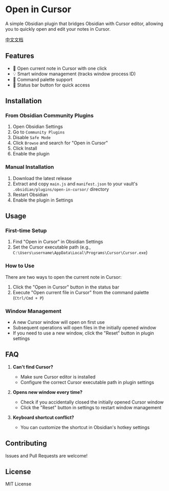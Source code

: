 # Open in Cursor

A simple Obsidian plugin that bridges Obsidian with Cursor editor, allowing you to quickly open and edit your notes in Cursor.

[中文文档](./README.zh.md)

## Features

- 🚀 Open current note in Cursor with one click
- 💡 Smart window management (tracks window process ID)
- 🎯 Command palette support
- 📝 Status bar button for quick access

## Installation

### From Obsidian Community Plugins

1. Open Obsidian Settings
2. Go to `Community Plugins`
3. Disable `Safe Mode`
4. Click `Browse` and search for "Open in Cursor"
5. Click Install
6. Enable the plugin

### Manual Installation

1. Download the latest release
2. Extract and copy `main.js` and `manifest.json` to your vault's `.obsidian/plugins/open-in-cursor/` directory
3. Restart Obsidian
4. Enable the plugin in Settings

## Usage

### First-time Setup

1. Find "Open in Cursor" in Obsidian Settings
2. Set the Cursor executable path (e.g., `C:\Users\username\AppData\Local\Programs\Cursor\Cursor.exe`)

### How to Use

There are two ways to open the current note in Cursor:

1. Click the "Open in Cursor" button in the status bar
2. Execute "Open current file in Cursor" from the command palette (`Ctrl/Cmd + P`)

### Window Management

- A new Cursor window will open on first use
- Subsequent operations will open files in the initially opened window
- If you need to use a new window, click the "Reset" button in plugin settings

## FAQ

1. **Can't find Cursor?**
   - Make sure Cursor editor is installed
   - Configure the correct Cursor executable path in plugin settings

2. **Opens new window every time?**
   - Check if you accidentally closed the initially opened Cursor window
   - Click the "Reset" button in settings to restart window management

3. **Keyboard shortcut conflict?**
   - You can customize the shortcut in Obsidian's hotkey settings

## Contributing

Issues and Pull Requests are welcome!

## License

MIT License 
